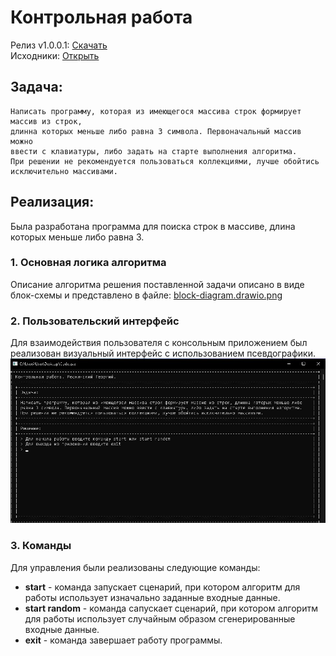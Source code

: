 # Контрольная работа
Релиз v1.0.0.1: [Скачать](https://github.com/NighTramp/Final-test-work/releases/download/v1.0.0.1/Code.exe)<br>
Исходники: [Открыть](https://github.com/NighTramp/Final-test-work/releases/tag/v1.0.0.1)
## Задача:

    Написать программу, которая из имеющегося массива строк формирует массив из строк, 
    длинна которых меньше либо равна 3 символа. Первоначальный массив можно 
    ввести с клавиатуры, либо задать на старте выполнения алгоритма. 
    При решении не рекомендуется пользоваться коллекциями, лучше обойтись исключительно массивами.

## Реализация:
Была разработана программа для поиска строк в массиве, длина которых меньше либо равна 3.<br>
### 1. Основная логика алгоритма
Описание алгоритма решения поставленной задачи описано в виде блок-схемы и представлено в файле: [block-diagram.drawio.png](https://github.com/NighTramp/Final-test-work/blob/main/block-diagram.drawio.png)
### 2. Пользовательский интерфейс
Для взаимодействия пользователя с консольным приложением был реализован визуальный интерфейс с использованием псевдографики.<br>
![Скриншот](https://raw.githubusercontent.com/NighTramp/Final-test-work/main/ui.jpg)<br>
### 3. Команды
Для управления были реализованы следующие команды:

* __start__ - команда запускает сценарий, при котором алгоритм для работы использует изначально заданные входные данные.
* __start random__ - команда сапускает сценарий, при котором алгоритм для работы использует случайным образом сгенерированные входные данные.
* __exit__ - команда завершает работу программы.
